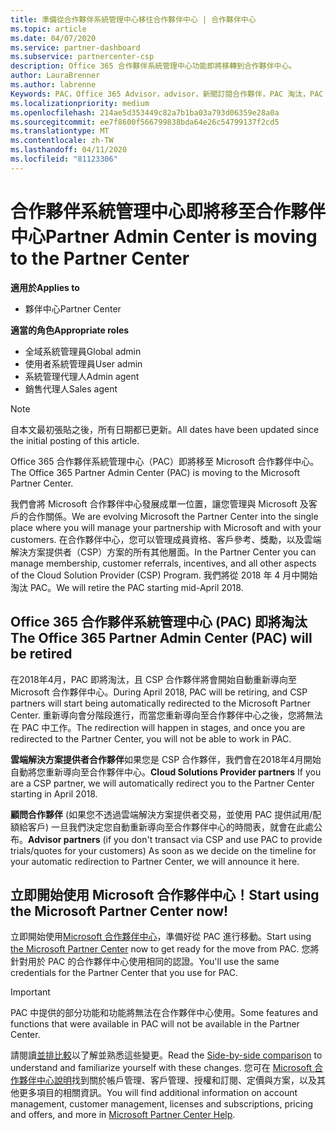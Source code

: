 ```yaml
---
title: 準備從合作夥伴系統管理中心移往合作夥伴中心 | 合作夥伴中心
ms.topic: article
ms.date: 04/07/2020
ms.service: partner-dashboard
ms.subservice: partnercenter-csp
description: Office 365 合作夥伴系統管理中心功能即將移轉到合作夥伴中心。
author: LauraBrenner
ms.author: labrenne
Keywords: PAC，Office 365 Advisor，advisor，新聞訂閱合作夥伴，PAC 淘汰，PAC 淘汰
ms.localizationpriority: medium
ms.openlocfilehash: 214ae5d353449c82a7b1ba03a793d06359e28a0a
ms.sourcegitcommit: ee7f8600f566799838bda64e26c54799137f2cd5
ms.translationtype: MT
ms.contentlocale: zh-TW
ms.lasthandoff: 04/11/2020
ms.locfileid: "81123306"
---
```

# <a name="partner-admin-center-is-moving-to-the-partner-center"></a><span data-ttu-id="2465d-104">合作夥伴系統管理中心即將移至合作夥伴中心</span><span class="sxs-lookup"><span data-stu-id="2465d-104">Partner Admin Center is moving to the Partner Center</span></span>

<span data-ttu-id="2465d-105">**適用於**</span><span class="sxs-lookup"><span data-stu-id="2465d-105">**Applies to**</span></span>

-  <span data-ttu-id="2465d-106">夥伴中心</span><span class="sxs-lookup"><span data-stu-id="2465d-106">Partner Center</span></span>

<span data-ttu-id="2465d-107">**適當的角色**</span><span class="sxs-lookup"><span data-stu-id="2465d-107">**Appropriate roles**</span></span>
-    <span data-ttu-id="2465d-108">全域系統管理員</span><span class="sxs-lookup"><span data-stu-id="2465d-108">Global admin</span></span>
-    <span data-ttu-id="2465d-109">使用者系統管理員</span><span class="sxs-lookup"><span data-stu-id="2465d-109">User admin</span></span>
-    <span data-ttu-id="2465d-110">系統管理代理人</span><span class="sxs-lookup"><span data-stu-id="2465d-110">Admin agent</span></span>
-    <span data-ttu-id="2465d-111">銷售代理人</span><span class="sxs-lookup"><span data-stu-id="2465d-111">Sales agent</span></span>

> [!NOTE]  
>  <span data-ttu-id="2465d-112">自本文最初張貼之後，所有日期都已更新。</span><span class="sxs-lookup"><span data-stu-id="2465d-112">All dates have been updated since the initial posting of this article.</span></span>

<span data-ttu-id="2465d-113">Office 365 合作夥伴系統管理中心（PAC）即將移至 Microsoft 合作夥伴中心。</span><span class="sxs-lookup"><span data-stu-id="2465d-113">The Office 365 Partner Admin Center (PAC) is moving to the Microsoft Partner Center.</span></span>

<span data-ttu-id="2465d-114">我們會將 Microsoft 合作夥伴中心發展成單一位置，讓您管理與 Microsoft 及客戶的合作關係。</span><span class="sxs-lookup"><span data-stu-id="2465d-114">We are evolving Microsoft the Partner Center into the single place where you will manage your partnership with Microsoft and with your customers.</span></span> <span data-ttu-id="2465d-115">在合作夥伴中心，您可以管理成員資格、客戶參考、獎勵，以及雲端解決方案提供者（CSP）方案的所有其他層面。</span><span class="sxs-lookup"><span data-stu-id="2465d-115">In the Partner Center you can manage membership, customer referrals, incentives, and all other aspects of the Cloud Solution Provider (CSP) Program.</span></span> <span data-ttu-id="2465d-116">我們將從 2018 年 4 月中開始淘汰 PAC。</span><span class="sxs-lookup"><span data-stu-id="2465d-116">We will retire the PAC starting mid-April 2018.</span></span>

## <a name="the-office-365-partner-admin-center-pac-will-be-retired"></a><span data-ttu-id="2465d-117">Office 365 合作夥伴系統管理中心 (PAC) 即將淘汰</span><span class="sxs-lookup"><span data-stu-id="2465d-117">The Office 365 Partner Admin Center (PAC) will be retired</span></span>

<span data-ttu-id="2465d-118">在2018年4月，PAC 即將淘汰，且 CSP 合作夥伴將會開始自動重新導向至 Microsoft 合作夥伴中心。</span><span class="sxs-lookup"><span data-stu-id="2465d-118">During April 2018, PAC will be retiring, and CSP partners will start being automatically redirected to the Microsoft Partner Center.</span></span> <span data-ttu-id="2465d-119">重新導向會分階段進行，而當您重新導向至合作夥伴中心之後，您將無法在 PAC 中工作。</span><span class="sxs-lookup"><span data-stu-id="2465d-119">The redirection will happen in stages, and once you are redirected to the Partner Center, you will not be able to work in PAC.</span></span> 

<span data-ttu-id="2465d-120">**雲端解決方案提供者合作夥伴**如果您是 CSP 合作夥伴，我們會在2018年4月開始自動將您重新導向至合作夥伴中心。</span><span class="sxs-lookup"><span data-stu-id="2465d-120">**Cloud Solutions Provider partners** If you are a CSP partner, we will automatically redirect you to the Partner Center starting in April 2018.</span></span> 

<span data-ttu-id="2465d-121">**顧問合作夥伴** (如果您不透過雲端解決方案提供者交易，並使用 PAC 提供試用/配額給客戶) 一旦我們決定您自動重新導向至合作夥伴中心的時間表，就會在此處公布。</span><span class="sxs-lookup"><span data-stu-id="2465d-121">**Advisor partners** (if you don't transact via CSP and use PAC to provide trials/quotes for your customers) As soon as we decide on the timeline for your automatic redirection to Partner Center, we will announce it here.</span></span> 


## <a name="start-using-the-microsoft-partner-center-now"></a><span data-ttu-id="2465d-122">立即開始使用 Microsoft 合作夥伴中心！</span><span class="sxs-lookup"><span data-stu-id="2465d-122">Start using the Microsoft Partner Center now!</span></span>

<span data-ttu-id="2465d-123">立即開始使用[Microsoft 合作夥伴中心](https://partnercenter.microsoft.com/)，準備好從 PAC 進行移動。</span><span class="sxs-lookup"><span data-stu-id="2465d-123">Start using [the Microsoft Partner Center](https://partnercenter.microsoft.com/) now to get ready for the move from PAC.</span></span>  <span data-ttu-id="2465d-124">您將針對用於 PAC 的合作夥伴中心使用相同的認證。</span><span class="sxs-lookup"><span data-stu-id="2465d-124">You'll use the same credentials for the Partner Center that you use for PAC.</span></span>

> [!IMPORTANT]  
> <span data-ttu-id="2465d-125">PAC 中提供的部分功能和功能將無法在合作夥伴中心使用。</span><span class="sxs-lookup"><span data-stu-id="2465d-125">Some features and functions that were available in PAC will not be available in the Partner Center.</span></span>

 <span data-ttu-id="2465d-126">請閱讀[並排比較](moving-from-pac-to-pc.md)以了解並熟悉這些變更。</span><span class="sxs-lookup"><span data-stu-id="2465d-126">Read the [Side-by-side comparison](moving-from-pac-to-pc.md) to understand and familiarize yourself with these changes.</span></span>  <span data-ttu-id="2465d-127">您可在 [Microsoft 合作夥伴中心說明](https://docs.microsoft.com/partner-center/)找到關於帳戶管理、客戶管理、授權和訂閱、定價與方案，以及其他更多項目的相關資訊。</span><span class="sxs-lookup"><span data-stu-id="2465d-127">You will find additional information on account management, customer management, licenses and subscriptions, pricing and offers, and more in [Microsoft Partner Center Help](https://docs.microsoft.com/partner-center/).</span></span>
